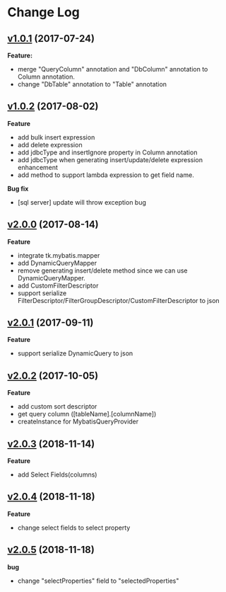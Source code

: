 # Change Log

## [v1.0.1](https://github.com/wz2cool/mybatis-dynamic-query/tree/v1.0.1) (2017-07-24)

**Feature:**
- merge "QueryColumn" annotation and "DbColumn" annotation to Column annotation.
- change "DbTable" annotation to "Table" annotation

## [v1.0.2](https://github.com/wz2cool/mybatis-dynamic-query/tree/v1.0.1) (2017-08-02)
**Feature**
- add bulk insert expression
- add delete expression
- add jdbcType and insertIgnore property in Column annotation
- add jdbcType when generating insert/update/delete expression enhancement
- add method to support lambda expression to get field name.

**Bug fix**
- [sql server] update will throw exception bug

## [v2.0.0](https://github.com/wz2cool/mybatis-dynamic-query/tree/v2.0.0) (2017-08-14)
**Feature**
- integrate tk.mybatis.mapper
- add DynamicQueryMapper
- remove generating insert/delete method since we can use DynamicQueryMapper.
- add CustomFilterDescriptor
- support serialize FilterDescriptor/FilterGroupDescriptor/CustomFilterDescriptor to json

## [v2.0.1](https://github.com/wz2cool/mybatis-dynamic-query/tree/v2.0.1) (2017-09-11)
**Feature**
- support serialize DynamicQuery to json

## [v2.0.2](https://github.com/wz2cool/mybatis-dynamic-query/tree/v2.0.2) (2017-10-05)
**Feature**
- add custom sort descriptor
- get query column ([tableName].[columnName])
- createInstance for MybatisQueryProvider 

## [v2.0.3](https://github.com/wz2cool/mybatis-dynamic-query/tree/v2.0.3) (2018-11-14)
**Feature**
- add Select Fields(columns)

## [v2.0.4](https://github.com/wz2cool/mybatis-dynamic-query/tree/v2.0.3) (2018-11-18)
**Feature**
- change select fields to select property

## [v2.0.5](https://github.com/wz2cool/mybatis-dynamic-query/tree/v2.0.3) (2018-11-18)
**bug**
- change "selectProperties" field to "selectedProperties"